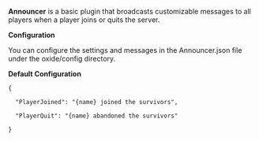 **Announcer**  is a basic plugin that broadcasts customizable messages to all players when a player joins or quits the server.

**Configuration** 

You can configure the settings and messages in the Announcer.json file under the oxide/config directory.

**Default Configuration** 

````
{

  "PlayerJoined": "{name} joined the survivors",

  "PlayerQuit": "{name} abandoned the survivors"

}
````